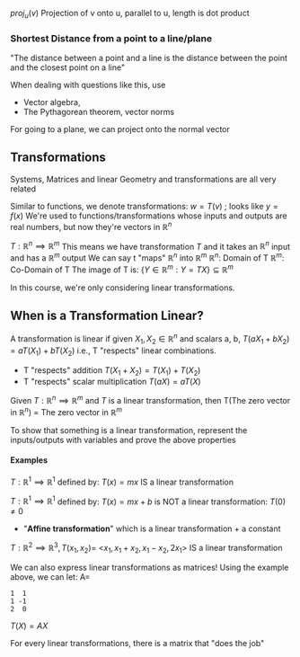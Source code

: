 $proj_u(v)$
Projection of v onto u, parallel to u, length is dot product

### Shortest Distance from a point to a line/plane
"The distance between a point and a line is the distance between the point and the closest point on a line"

When dealing with questions like this, use
- Vector algebra,
- The Pythagorean theorem, vector norms

For going to a plane, we can project onto the normal vector

## Transformations
Systems, Matrices and linear Geometry and transformations are all very related

Similar to functions, we denote transformations:
$w=T(v)$ ; looks like $y=f(x)$
We're used to functions/transformations whose inputs and outputs are real numbers, but now they're vectors in $\mathbb{R}^n$

$T: \mathbb{R}^n \implies \mathbb{R}^m$
This means we have transformation $T$ and it takes an $\mathbb{R}^n$ input and has a $\mathbb{R}^m$ output
We can say t "maps" $\mathbb{R}^n$ into $\mathbb{R}^m$
$\mathbb{R}^n :$ Domain of T
$\mathbb{R}^m:$ Co-Domain of T
The image of T is:
$\{ Y\in \mathbb{R}^m : Y=TX\} \subseteq \mathbb{R}^m$

In this course, we're only considering linear transformations. 
## When is a Transformation Linear?
A transformation is linear if given $X_1, X_2 \in \mathbb{R}^n$ and scalars a, b,
$T(aX_1+bX_2) = aT(X_1) + bT(X_2)$
i.e., T "respects" linear combinations.
- T "respects" addition $T(X_1+X_2)=T(X_1)+T(X_2)$
- T "respects" scalar multiplication $T(aX) = aT(X)$

Given 
$T: \mathbb{R}^n \implies \mathbb{R}^m$ and $T$ is a linear transformation, then
T(The zero vector in $\mathbb{R}^n$) = The zero vector in $\mathbb{R}^m$

To show that something is a linear transformation, represent the inputs/outputs with variables and prove the above properties
#### Examples
$T: \mathbb{R}^1 \implies \mathbb{R}^1$ defined by: $T(x) = mx$ IS a linear transformation

$T: \mathbb{R}^1 \implies \mathbb{R}^1$ defined by: $T(x) = mx+b$ is NOT a linear transformation: $T(0) \neq 0$
- "**Affine transformation**" which is a linear transformation + a constant

$T: \mathbb{R}^2 \implies \mathbb{R}^3, T(x_1, x_2) =$ <$x_1, x_1 + x_2, x_1-x_2, 2x_1$> IS a linear transformation

We can also express linear transformations as matrices!
Using the example above, we can let: A=
```Matrix
1  1
1 -1
2  0
```
$T(X)=AX$

For every linear transformations, there is a matrix that "does the job"

